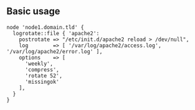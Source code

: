 ## Basic usage

    node 'node1.domain.tld' {
      logrotate::file { 'apache2':
        postrotate => "/etc/init.d/apache2 reload > /dev/null",
        log        => [ '/var/log/apache2/access.log', '/var/log/apache2/error.log' ],
        options    => [ 
          'weekly',
          'compress',
          'rotate 52',
          'missingok'
        ],
      }
    }
